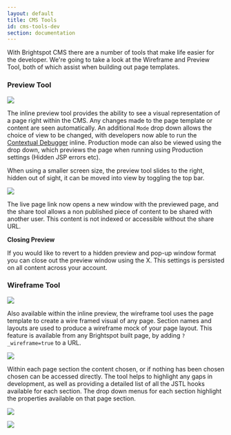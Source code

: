 ```yaml
---
layout: default
title: CMS Tools
id: cms-tools-dev
section: documentation
---
```


<div markdown="1" class="span12">

With Brightspot CMS there are a number of tools that make life easier for the developer. We're going to take a look at the Wireframe and Preview Tool, both of which assist when building out page templates.

### Preview Tool

![](http://docs.brightspot.s3.amazonaws.com/new_preview_tool.png)

The inline preview tool provides the ability to see a visual representation of a page right within the CMS. Any changes made to the page template or content are seen automatically. An additional `Mode` drop down allows the choice of view to be changed, with developers now able to run the [Contextual Debugger](/debugging.html) inline. Production mode can also be viewed using the drop down, which previews the page when running using Production settings (Hidden JSP errors etc).

When using a smaller screen size, the preview tool slides to the right, hidden out of sight, it can be moved into view by toggling the top bar.

![](http://docs.brightspot.s3.amazonaws.com/new_preview_hidden.png)


The live page link now opens a new window with the previewed page, and the share tool allows a non published piece of content to be shared with another user. This content is not indexed or accessible without the share URL.

**Closing Preview**

If you would like to revert to a hidden preview and pop-up window format you can close out the preview window using the X. This settings is persisted on all content across your account.


### Wireframe Tool

![](http://docs.brightspot.s3.amazonaws.com/wireframe_tool.png)

Also available within the inline preview, the wireframe tool uses the page template to create a wire framed visual of any page. Section names and layouts are used to produce a wireframe mock of your page layout. This feature is available from any Brightspot built page, by adding `?_wireframe=true` to a URL.

![](http://docs.brightspot.s3.amazonaws.com/wireframe_tool_browser.png)

Within each page section the content chosen, or if nothing has been chosen chosen can be accessed directly. The tool helps to highlight any gaps in development, as well as providing a detailed list of all the JSTL hooks available for each section. The drop down menus for each section highlight the properties available on that page section.

![](http://docs.brightspot.s3.amazonaws.com/wireframe_detail.png)


![](http://docs.brightspot.s3.amazonaws.com/wireframe_detail_more.png)
